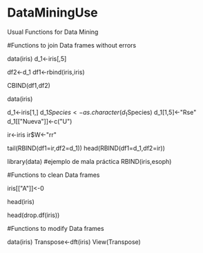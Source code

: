 # DataMiningUse
Usual Functions for Data Mining

#Functions to join Data frames without errors

data(iris)
d_1<-iris[,5]

df2<-d_1
df1<-rbind(iris,iris)

CBIND(df1,df2)

data(iris)

d_1<-iris[1,]
d_1$Species<-as.character(d_1$Species)
d_1[1,5]<-"Rse"
d_1[["Nueva"]]<-c("U")

ir<-iris
ir$W<-"rr"

tail(RBIND(df1=ir,df2=d_1))
head(RBIND(df1=d_1,df2=ir))

library(data)
#ejemplo de mala práctica
RBIND(iris,esoph)

#Functions to clean Data frames

iris[["A"]]<-0

head(iris)

head(drop.df(iris))

#Functions to modify Data frames

data(iris)
Transpose<-dft(iris)
View(Transpose)
